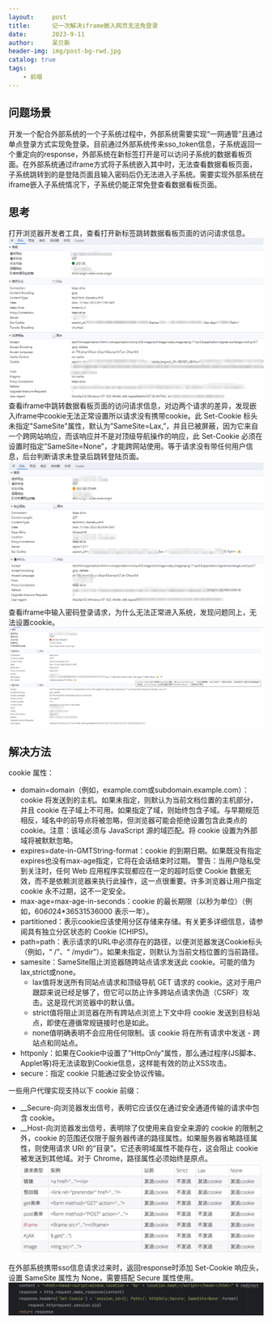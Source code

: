 ```yaml
---
layout:     post
title:      记一次解决iframe嵌入网页无法免登录
date:       2023-9-11
author:     呆贝斯
header-img: img/post-bg-rwd.jpg
catalog: true
tags:
    - 前端
---
```

## 问题场景

开发一个配合外部系统的一个子系统过程中，外部系统需要实现“一网通管”且通过单点登录方式实现免登录。目前通过外部系统传来sso_token信息，子系统返回一个重定向的response，外部系统在新标签打开是可以访问子系统的数据看板页面。在外部系统通过iframe方式将子系统嵌入其中时，无法查看数据看板页面，子系统跳转到的是登陆页面且输入密码后仍无法进入子系统。需要实现外部系统在iframe嵌入子系统情况下，子系统仍能正常免登查看数据看板页面。

## 思考

打开浏览器开发者工具，查看打开新标签跳转数据看板页面的访问请求信息。
![正常页面请求信息](/img/normal_page_request_info.png)
查看iframe中跳转数据看板页面的访问请求信息，对边两个请求的差异，发现嵌入iframe中cookie无法正常设置所以请求没有携带cookie。此 Set-Cookie 标头未指定"SameSite"属性，默认为”SameSite=Lax,”，并且已被屏蔽，因为它来自一个跨网站响应，而该响应并不是对顶级导航操作的响应，此 Set-Cookie 必须在设置时指定”SameSite=None”，才能跨网站使用。等于请求没有带任何用户信息，后台判断请求未登录后跳转登陆页面。
![iframe中页面请求信息](/img/iframe_page_request_info.png)
查看iframe中输入密码登录请求，为什么无法正常进入系统，发现问题同上，无法设置cookie。
![iframe中登录请求信息](/img/iframe_login_request_info.png)

## 解决方法

cookie 属性：

* domain=domain（例如，example.com或subdomain.example.com）：cookie 将发送到的主机。如果未指定，则默认为当前文档位置的主机部分，并且 cookie 在子域上不可用。如果指定了域，则始终包含子域。与早期规范相反，域名中的前导点将被忽略，但浏览器可能会拒绝设置包含此类点的 cookie。注意：该域必须与 JavaScript 源的域匹配。将 cookie 设置为外部域将被默默忽略。
* expires=date-in-GMTString-format：cookie 的到期日期。如果既没有指定expires也没有max-age指定，它将在会话结束时过期。
警告：当用户隐私受到关注时，任何 Web 应用程序实现都应在一定的超时后使 Cookie 数据无效，而不是依赖浏览器来执行此操作，这一点很重要。许多浏览器让用户指定 cookie 永不过期，这不一定安全。
* max-age=max-age-in-seconds：cookie 的最长期限（以秒为单位）（例如，60*60*24*36531536000 表示一年）。
* partitioned：表示cookie应该使用分区存储来存储。有关更多详细信息，请参阅具有独立分区状态的 Cookie (CHIPS)。
* path=path：表示请求的URL中必须存在的路径，以便浏览器发送Cookie标头（例如，“ /”、“ /mydir”）。如果未指定，则默认为当前文档位置的当前路径。
* samesite：SameSite阻止浏览器随跨站点请求发送此 cookie。可能的值为lax,strict或none。
  * lax值将发送所有同站点请求和顶级导航 GET 请求的 cookie。这对于用户跟踪来说已经足够了，但它可以防止许多跨站点请求伪造（CSRF）攻击。这是现代浏览器中的默认值。
  * strict值将阻止浏览器在所有跨站点浏览上下文中将 cookie 发送到目标站点，即使在遵循常规链接时也是如此。
  * none值明确表明不会应用任何限制。该 cookie 将在所有请求中发送 - 跨站点和同站点。
* httponly：如果在Cookie中设置了"HttpOnly"属性，那么通过程序(JS脚本、Applet等)将无法读取到Cookie信息，这样能有效的防止XSS攻击。
* secure：指定 cookie 只能通过安全协议传输。

一些用户代理实现支持以下 cookie 前缀：

* __Secure-向浏览器发出信号，表明它应该仅在通过安全通道传输的请求中包含 cookie。
* __Host-向浏览器发出信号，表明除了仅使用来自安全来源的 cookie 的限制之外，cookie 的范围还仅限于服务器传递的路径属性。如果服务器省略路径属性，则使用请求 URI 的“目录”。它还表明域属性不能存在，这会阻止 cookie 被发送到其他域。对于 Chrome，路径属性必须始终是原点。
![cookie发送规则](/img/cookie_send_rule.png)

在外部系统携带sso信息请求过来时，返回response时添加 Set-Cookie 响应头，设置 SameSite 属性为 None，需要搭配 Secure 属性使用。
![设置 Set-Cookie 响应头](/img/response_set_cookie.png)

